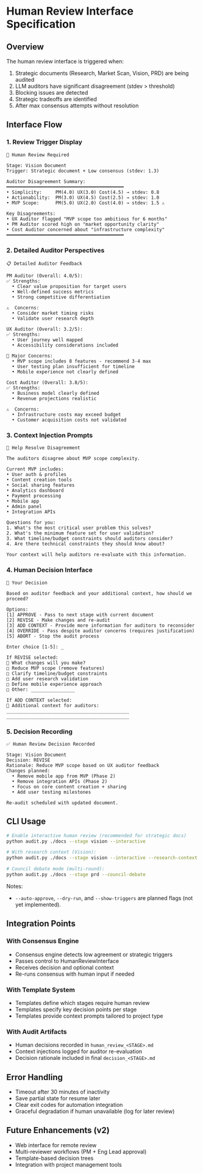 # Human Review Interface Specification

## Overview

The human review interface is triggered when:

1. Strategic documents (Research, Market Scan, Vision, PRD) are being audited
2. LLM auditors have significant disagreement (stdev > threshold)
3. Blocking issues are detected
4. Strategic tradeoffs are identified
5. After max consensus attempts without resolution

## Interface Flow

### 1. Review Trigger Display

```
🚨 Human Review Required

Stage: Vision Document
Trigger: Strategic document + Low consensus (stdev: 1.3)

Auditor Disagreement Summary:
━━━━━━━━━━━━━━━━━━━━━━━━━━━━━━━━━━━━━━━━━━━
• Simplicity:     PM(4.0) UX(3.0) Cost(4.5) → stdev: 0.8
• Actionability:  PM(3.0) UX(4.5) Cost(2.5) → stdev: 1.0
• MVP Scope:      PM(5.0) UX(2.0) Cost(4.0) → stdev: 1.5 ⚠️

Key Disagreements:
• UX Auditor flagged "MVP scope too ambitious for 6 months"
• PM Auditor scored high on "market opportunity clarity"
• Cost Auditor concerned about "infrastructure complexity"
━━━━━━━━━━━━━━━━━━━━━━━━━━━━━━━━━━━━━━━━━━━
```

### 2. Detailed Auditor Perspectives

```
📋 Detailed Auditor Feedback

PM Auditor (Overall: 4.0/5):
✅ Strengths:
  • Clear value proposition for target users
  • Well-defined success metrics
  • Strong competitive differentiation

⚠️  Concerns:
  • Consider market timing risks
  • Validate user research depth

UX Auditor (Overall: 3.2/5):
✅ Strengths:
  • User journey well mapped
  • Accessibility considerations included

🚨 Major Concerns:
  • MVP scope includes 8 features - recommend 3-4 max
  • User testing plan insufficient for timeline
  • Mobile experience not clearly defined

Cost Auditor (Overall: 3.8/5):
✅ Strengths:
  • Business model clearly defined
  • Revenue projections realistic

⚠️  Concerns:
  • Infrastructure costs may exceed budget
  • Customer acquisition costs not validated
```

### 3. Context Injection Prompts

```
🤔 Help Resolve Disagreement

The auditors disagree about MVP scope complexity.

Current MVP includes:
• User auth & profiles
• Content creation tools
• Social sharing features
• Analytics dashboard
• Payment processing
• Mobile app
• Admin panel
• Integration APIs

Questions for you:
1. What's the most critical user problem this solves?
2. What's the minimum feature set for user validation?
3. What timeline/budget constraints should auditors consider?
4. Are there technical constraints they should know about?

Your context will help auditors re-evaluate with this information.
```

### 4. Human Decision Interface

```
🎯 Your Decision

Based on auditor feedback and your additional context, how should we proceed?

Options:
[1] APPROVE - Pass to next stage with current document
[2] REVISE - Make changes and re-audit
[3] ADD CONTEXT - Provide more information for auditors to reconsider
[4] OVERRIDE - Pass despite auditor concerns (requires justification)
[5] ABORT - Stop the audit process

Enter choice [1-5]: _

If REVISE selected:
📝 What changes will you make?
□ Reduce MVP scope (remove features)
□ Clarify timeline/budget constraints
□ Add user research validation
□ Define mobile experience approach
□ Other: ________________

If ADD CONTEXT selected:
💬 Additional context for auditors:
_____________________________________________
_____________________________________________
```

### 5. Decision Recording

```
✅ Human Review Decision Recorded

Stage: Vision Document
Decision: REVISE
Rationale: Reduce MVP scope based on UX auditor feedback
Changes planned:
  • Remove mobile app from MVP (Phase 2)
  • Remove integration APIs (Phase 2)
  • Focus on core content creation + sharing
  • Add user testing milestones

Re-audit scheduled with updated document.
```

## CLI Usage

```bash
# Enable interactive human review (recommended for strategic docs)
python audit.py ./docs --stage vision --interactive

# With research context (Vision):
python audit.py ./docs --stage vision --interactive --research-context

# Council debate mode (multi-round):
python audit.py ./docs --stage prd --council-debate
```

Notes:
- `--auto-approve`, `--dry-run`, and `--show-triggers` are planned flags (not yet implemented).

## Integration Points

### With Consensus Engine

- Consensus engine detects low agreement or strategic triggers
- Passes control to HumanReviewInterface
- Receives decision and optional context
- Re-runs consensus with human input if needed

### With Template System

- Templates define which stages require human review
- Templates specify key decision points per stage
- Templates provide context prompts tailored to project type

### With Audit Artifacts

- Human decisions recorded in `human_review_<STAGE>.md`
- Context injections logged for auditor re-evaluation
- Decision rationale included in final `decision_<STAGE>.md`

## Error Handling

- Timeout after 30 minutes of inactivity
- Save partial state for resume later
- Clear exit codes for automation integration
- Graceful degradation if human unavailable (log for later review)

## Future Enhancements (v2)

- Web interface for remote review
- Multi-reviewer workflows (PM + Eng Lead approval)
- Template-based decision trees
- Integration with project management tools
